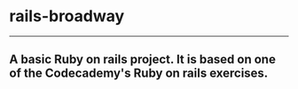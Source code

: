 # rails-broadway
--------
A basic Ruby on rails project. It is based on one of the Codecademy's Ruby on rails exercises.
--------